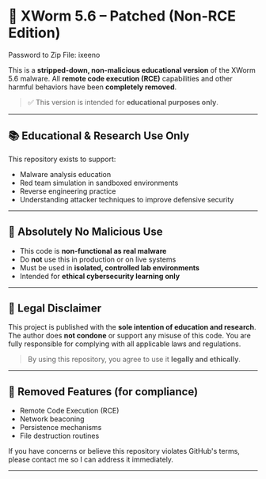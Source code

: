 # 🧪 XWorm 5.6 – Patched (Non-RCE Edition)
Password to Zip File: ixeeno

This is a **stripped-down, non-malicious educational version** of the XWorm 5.6 malware. All **remote code execution (RCE)** capabilities and other harmful behaviors have been **completely removed**.

> ✅ This version is intended for **educational purposes only**.

---

## 📚 Educational & Research Use Only

This repository exists to support:

- Malware analysis education
- Red team simulation in sandboxed environments
- Reverse engineering practice
- Understanding attacker techniques to improve defensive security

---

## 🚫 Absolutely No Malicious Use

- This code is **non-functional as real malware**
- Do **not** use this in production or on live systems
- Must be used in **isolated, controlled lab environments**
- Intended for **ethical cybersecurity learning only**

---

## 📌 Legal Disclaimer

This project is published with the **sole intention of education and research**. The author does **not condone** or support any misuse of this code. You are fully responsible for complying with all applicable laws and regulations.

> By using this repository, you agree to use it **legally and ethically**.

---

## 🔧 Removed Features (for compliance)

- Remote Code Execution (RCE)
- Network beaconing
- Persistence mechanisms
- File destruction routines

If you have concerns or believe this repository violates GitHub's terms, please contact me so I can address it immediately.

---
